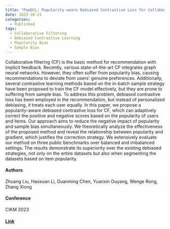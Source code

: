 ```yaml
---
title: "PopDCL: Popularity-aware Debiased Contrastive Loss for Collaborative Filtering"
date: 2023-10-21
categories:
  - Published
tags:
  - Collaborative Filtering
  - Debiased Contrastive Learning
  - Popularity Bias
  - Sample Bias
---
```


Collaborative filtering (CF) is the basic method for recommendation with implicit feedback. Recently, various state-of-the-art CF integrates graph neural networks. However, they often suffer from popularity bias, causing recommendations to deviate from users' genuine preferences. Additionally, several contrastive learning methods based on the in-batch sample strategy have been proposed to train the CF model effectively, but they are prone to suffering from sample bias. To address this problem, debiased contrastive loss has been employed in the recommendation, but instead of personalized debiasing, it treats each user equally. In this paper, we propose a popularity-aware debiased contrastive loss for CF, which can adaptively correct the positive and negative scores based on the popularity of users and items. Our approach aims to reduce the negative impact of popularity and sample bias simultaneously. We theoretically analyze the effectiveness of the proposed method and reveal the relationship between popularity and gradient, which justifies the correction strategy. We extensively evaluate our method on three public benchmarks over balanced and imbalanced settings. The results demonstrate its superiority over the existing debiased strategies, not only on the entire datasets but also when segmenting the datasets based on item popularity.

#### Authors
Zhuang Liu, Haoxuan Li, Guanming Chen, Yuanxin Ouyang, Wenge Rong, Zhang Xiong

#### Conference
CIKM 2023

#### [Link](https://dl.acm.org/doi/abs/10.1145/3583780.3615009)
